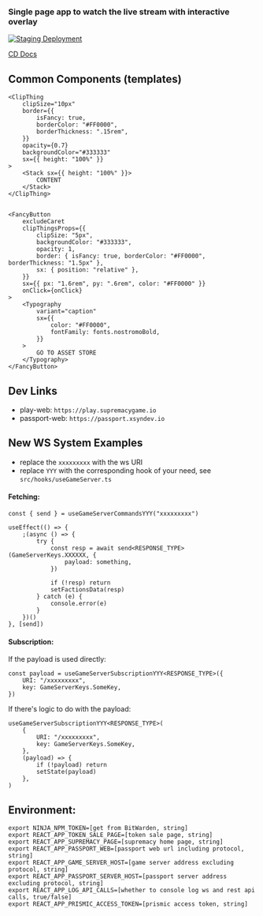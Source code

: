### Single page app to watch the live stream with interactive overlay

[![Staging Deployment](https://github.com/ninja-syndicate/supremacy-play-web/actions/workflows/deploy-staging.yml/badge.svg)](https://github.com/ninja-syndicate/supremacy-play-web/actions/workflows/deploy-staging.yml)

[CD Docs](.github/workflows/README.md)

## Common Components (templates)

```
<ClipThing
	clipSize="10px"
	border={{
		isFancy: true,
		borderColor: "#FF0000",
		borderThickness: ".15rem",
	}}
	opacity={0.7}
	backgroundColor="#333333"
	sx={{ height: "100%" }}
>
	<Stack sx={{ height: "100%" }}>
		CONTENT
	</Stack>
</ClipThing>


<FancyButton
	excludeCaret
	clipThingsProps={{
		clipSize: "5px",
		backgroundColor: "#333333",
		opacity: 1,
		border: { isFancy: true, borderColor: "#FF0000", borderThickness: "1.5px" },
		sx: { position: "relative" },
	}}
	sx={{ px: "1.6rem", py: ".6rem", color: "#FF0000" }}
	onClick={onClick}
>
	<Typography
		variant="caption"
		sx={{
			color: "#FF0000",
			fontFamily: fonts.nostromoBold,
		}}
	>
		GO TO ASSET STORE
	</Typography>
</FancyButton>
```

## Dev Links

-   play-web: `https://play.supremacygame.io`
-   passport-web: `https://passport.xsyndev.io`

## New WS System Examples

-   replace the `xxxxxxxxx` with the ws URI
-   replace `YYY` with the corresponding hook of your need, see `src/hooks/useGameServer.ts`

#### Fetching:

```
const { send } = useGameServerCommandsYYY("xxxxxxxxx")

useEffect(() => {
	;(async () => {
		try {
			const resp = await send<RESPONSE_TYPE>(GameServerKeys.XXXXXX, {
				payload: something,
			})

			if (!resp) return
			setFactionsData(resp)
		} catch (e) {
			console.error(e)
		}
	})()
}, [send])
```

#### Subscription:

If the payload is used directly:

```
const payload = useGameServerSubscriptionYYY<RESPONSE_TYPE>({
	URI: "/xxxxxxxxx",
	key: GameServerKeys.SomeKey,
})
```

If there's logic to do with the payload:

```
useGameServerSubscriptionYYY<RESPONSE_TYPE>(
	{
		URI: "/xxxxxxxxx",
		key: GameServerKeys.SomeKey,
	},
	(payload) => {
		if (!payload) return
		setState(payload)
	},
)

```

## Environment:

```
export NINJA_NPM_TOKEN=[get from BitWarden, string]
export REACT_APP_TOKEN_SALE_PAGE=[token sale page, string]
export REACT_APP_SUPREMACY_PAGE=[supremacy home page, string]
export REACT_APP_PASSPORT_WEB=[passport web url including protocol, string]
export REACT_APP_GAME_SERVER_HOST=[game server address excluding protocol, string]
export REACT_APP_PASSPORT_SERVER_HOST=[passport server address excluding protocol, string]
export REACT_APP_LOG_API_CALLS=[whether to console log ws and rest api calls, true/false]
export REACT_APP_PRISMIC_ACCESS_TOKEN=[prismic access token, string]
```
